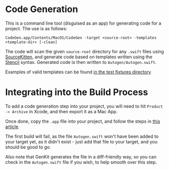 # Code Generation #

This is a command line tool (disguised as an app) for generating code for a project. The use is as follows:

`CodeGen.app/Contents/MacOS/CodeGen -target <source-root> -templates <template-dir> [-clean]`

The code will scan the given `source-root` directory for any `.swift` files using [SourceKitten](https://github.com/jpsim/SourceKitten), and generate code based on templates written using the [Stencil](https://github.com/kylef/Stencil) syntax. Generated code is then written to `Autogen/Autogen.swift`.

Examples of valid templates can be found [in the test fixtures directory](https://bitbucket.org/theconcreteutopia/code-gen/src/HEAD/CodeGenTests/Fixtures/)

# Integrating into the Build Process #

To add a code generation step into your project, you will need to hit `Product -> Archive` in Xcode, and then export it as a Mac App.

Once done, copy the `.app` file into your project, and follow the steps in [this article](https://developer.apple.com/library/ios/recipes/xcode_help-project_editor/Articles/AddingaRunScriptBuildPhase.html).

The first build will fail, as the file `Autogen.swift` won't have been added to your target yet, as it didn't exist - just add that file to your target, and you should be good to go.

Also note that GenKit generates the file in a diff-friendly way, so you can check in the `Autogen.swift` file if you wish, to help smooth over this step.
